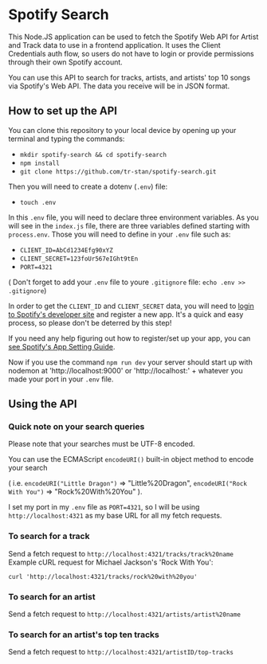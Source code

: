 # Spotify Search
This Node.JS application can be used to fetch the Spotify Web API for Artist and Track data to use in a frontend application. It uses the Client Credentials auth flow, so users do not have to login or provide permissions through their own Spotify account.

You can use this API to search for tracks, artists, and artists' top 10 songs via Spotify's Web API. The data you receive will be in JSON format.



## How to set up the API

You can clone this repository to your local device by opening up your terminal and typing the commands:

*   `mkdir spotify-search && cd spotify-search`
*   `npm install`
*   `git clone https://github.com/tr-stan/spotify-search.git`

Then you will need to create a dotenv (`.env`) file:

*   `touch .env`

In this `.env` file, you will need to declare three environment variables. As you will see in the `index.js` file, there are three variables defined starting with `process.env`. Those you will need to define in your `.env` file such as:

*   `CLIENT_ID=AbCd1234Efg90xYZ`
*   `CLIENT_SECRET=123foUr567eIGht9tEn`
*   `PORT=4321`

( Don't forget to add your `.env` file to youre `.gitignore` file: `echo .env >> .gitignore`)

In order to get the `CLIENT_ID` and `CLIENT_SECRET` data, you will need to [login to Spotify's developer site](https://developer.spotify.com/dashboard/login) and register a new app. It's a quick and easy process, so please don't be deterred by this step!

If you need any help figuring out how to register/set up your app, you can [see Spotify's App Setting Guide](https://developer.spotify.com/documentation/general/guides/app-settings/).

Now if you use the command `npm run dev` your server should start up with nodemon at 'http://localhost:9000' or 'http://localhost:' + whatever you made your port in your `.env` file.


## Using the API



### Quick note on your search queries

Please note that your searches must be UTF-8 encoded.

You can use the ECMAScript `encodeURI()` built-in object method to encode your search

( i.e. `encodeURI("Little Dragon")` => "Little%20Dragon", `encodeURI("Rock With You")` => "Rock%20With%20You" ).

I set my port in my `.env` file as `PORT=4321`, so I will be using `http://localhost:4321` as my base URL for all my fetch requests.


### To search for a track

Send a fetch request to `http://localhost:4321/tracks/track%20name`
Example cURL request for Michael Jackson's 'Rock With You': 

`curl 'http://localhost:4321/tracks/rock%20with%20you'`

### To search for an artist

Send a fetch request to `http://localhost:4321/artists/artist%20name`



### To search for an artist's top ten tracks

Send a fetch request to `http://localhost:4321/artistID/top-tracks`

